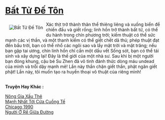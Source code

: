 <a href="https://truyenwiki.net/bat-tu-de-ton.36466/" title="Bất Tử Đế Tôn"><h1>Bất Tử Đế Tôn</h1></a><div style="display:table"><img align="right" style="float: left; padding: 10px;" src="https://truyenwiki.net/a/img/str/src/36466.jpg" alt="Bất Tử Đế Tôn">Xác thịt trở thành thân thể thiêng liêng và xuống biển để chiến đấu và giết rồng; linh hồn trở thành bất tử, có thể du hành trong chín phương trời; kiếm thuật có thể sức mạnh các vị thần, và một thanh kiếm có thể giết chết dã thú; phép thuật đạt đến bầu trời, bạn có thể nhổ các ngôi sao và lấy mặt trời và mặt trăng; nếu bạn gặp tai ương, chín linh hồn chỉ cần một dấu vết Sống sót, bạn có thể tái sinh và xây dựng lại! Đây là thế giới của một nhà sư. Sau khi bị một người bạn đóng khung, cậu bé Su Zhen đã vô tình đánh thức dòng máu undead của mình và trỗi dậy mạnh mẽ! Lần này thần chặn giết thần, phật ngăn giết phật! Lần này, tôi muốn tạo ra huyền thoại võ thuật của riêng mình!</div><p><br><b>Truyện Hay Khác :</b></p><a href="https://truyenwiki.net/nong-gia-xau-the.35796/" alt="Nông Gia Xấu Thê">Nông Gia Xấu Thê</a><br/><a href="https://sangtacviet.wordpress.com/2020/10/22/manh-nhat-toi-cua-cuong-te/" alt="Mạnh Nhất Tới Cửa Cuồng Tế">Mạnh Nhất Tới Cửa Cuồng Tế</a><br/><a href="https://github.com/nownovels/wikidich/tree/master/truyenhay/35095" alt="Chicago 1990">Chicago 1990</a><br/><a href="https://github.com/nownovels/wikidich/tree/master/truyenhay/35693" alt="Người Ở Rể Giữa Đường">Người Ở Rể Giữa Đường</a><br/>